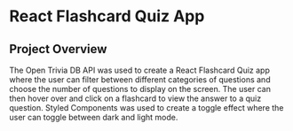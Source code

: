 # React Flashcard Quiz App

## Project Overview

The Open Trivia DB API was used to create a React Flashcard Quiz app where the user can filter between different categories of questions and choose the number of questions to display on the screen. The user can then hover over and click on a flashcard to view the answer to a quiz question. Styled Components was used to create a toggle effect where the user can toggle between dark and light mode.
